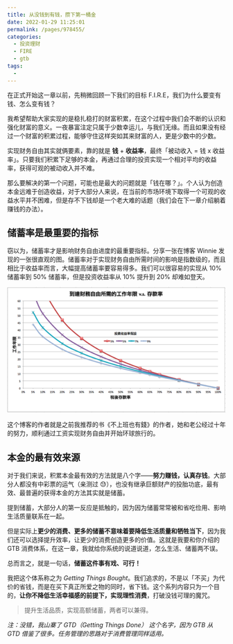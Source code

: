 ```yaml
---
title: 从没钱到有钱，攒下第一桶金
date: 2022-01-29 11:25:01
permalink: /pages/978455/
categories: 
  - 投资理财
  - FIRE
  - gtb
tags: 
  - 
---
```


在正式开始这一章以前，先稍微回顾一下我们的目标 F.I.R.E，我们为什么要变有钱、怎么变有钱？

我希望帮助大家实现的是稳扎稳打的财富积累，在这个过程中我们会不断的认识和强化财富的意义。一夜暴富注定只属于少数幸运儿，与我们无缘。而且如果没有经过一个财富的积累过程，能够守住这样突如其来财富的人，更是少数中的少数。

实现财务自由其实就俩要素，靠的就是 **钱** + **收益率**，最终「被动收入 = 钱 x 收益率」。只要我们积累下足够的本金，再通过合理的投资实现一个相对平均的收益率，获得可观的被动收入并不难。

那么要解决的第一个问题，可能也是最大的问题就是「钱在哪？」。个人认为创造本金远难于创造收益，对于大部分人来说，在当前的市场环境下取得一个可观的收益水平并不困难，但是存不下钱却是一个老大难的话题（我们会在下一章介绍躺着赚钱的办法）。

## 储蓄率是最重要的指标

窃以为，储蓄率才是影响财务自由进度的最重要指标。分享一张在博客 Winnie 发现的一张很直观的图。储蓄率对于实现财务自由所需时间的影响是指数级的，而且相比于收益率而言，大幅提高储蓄率要容易得多。我们可以很容易的实现从 10% 储蓄率到 50% 储蓄率，但是投资收益率从 10% 提升到 20% 却难如登天。

![](_image/%E8%B4%A2%E5%8A%A1%E8%87%AA%E7%94%B1%E6%89%80%E9%9C%80%E5%B9%B4%E9%99%90.png)

这个博客的作者就是之前我推荐的书《不上班也有錢》的作者，她和老公经过十年的努力，顺利通过工资实现财务自由并开始环球旅行的。

## 本金的最有效来源

对于我们来说，积累本金最有效的方法就是八个字——**努力赚钱，认真存钱**。大部分人都没有中彩票的运气（亲测过 😓），也没有继承巨额财产的投胎功底，最有效、最普遍的获得本金的方法其实就是储蓄。

提到储蓄，大部分人的第一反应是抵触的，因为因为储蓄常常被和省吃俭用、影响生活质量联系在一起。

但是实际上**更少的消费、更多的储蓄不意味着要降低生活质量和牺牲当下**，因为我们还可以选择提升效率，让更少的消费创造更多的价值。这就是我要和你介绍的 GTB 消费体系，在这一章，我就给你系统的说道说道，怎么生活、储蓄两不误。

总而言之，就是一句话，**储蓄这件事有戏、可行！**

我把这个体系称之为 *Getting Things Bought*。我们追求的，不是以「不买」为代价的省钱，而是在买下真正所爱之物的同时，省下钱。这个系列内容只为一个目的，**让你不降低生活幸福感的前提下，实现理性消费**，打破没钱可理的魔咒。

> 提升生活品质，实现高额储蓄，两者可以兼得。

*注：没错，我山寨了 GTD（Getting Things Done） 这个名字，因为 GTB 从 GTD 借鉴了很多。任务管理的思路对于消费管理同样适用。*